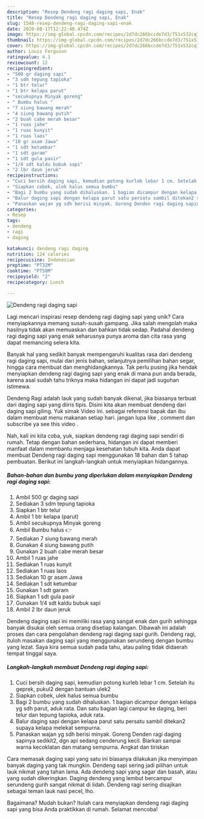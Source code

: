 ```yaml
---
description: "Resep Dendeng ragi daging sapi, Enak"
title: "Resep Dendeng ragi daging sapi, Enak"
slug: 1548-resep-dendeng-ragi-daging-sapi-enak
date: 2020-08-17T12:22:40.474Z
image: https://img-global.cpcdn.com/recipes/2d7dc266bccde7d3/751x532cq70/dendeng-ragi-daging-sapi-foto-resep-utama.jpg
thumbnail: https://img-global.cpcdn.com/recipes/2d7dc266bccde7d3/751x532cq70/dendeng-ragi-daging-sapi-foto-resep-utama.jpg
cover: https://img-global.cpcdn.com/recipes/2d7dc266bccde7d3/751x532cq70/dendeng-ragi-daging-sapi-foto-resep-utama.jpg
author: Louis Ferguson
ratingvalue: 4.1
reviewcount: 12
recipeingredient:
- "500 gr daging sapi"
- "3 sdm tepung tapioka"
- "1 btr telur"
- "1 btr kelapa parut"
- "secukupnya Minyak goreng"
- " Bumbu halus "
- "7 siung bawang merah"
- "4 siung bawang putih"
- "2 buah cabe merah besar"
- "1 ruas jahe"
- "1 ruas kunyit"
- "1 ruas laos"
- "10 gr asam Jawa"
- "1 sdt ketumbar"
- "1 sdt garam"
- "1 sdt gula pasir"
- "1/4 sdt kaldu bubuk sapi"
- "2 lbr daun jeruk"
recipeinstructions:
- "Cuci bersih daging sapi, kemudian potong kurleb lebar 1 cm. Setelah itu geprek, pukul2 dengan bantuan ulek2"
- "Siapkan cobek, ulek halus semua bumbu"
- "Bagi 2 bumbu yang sudah dihaluskan. 1 bagian dicampur dengan kelapa yg sdh parut, aduk rata. Dan satu bagian lagi campur ke daging, beri telur dan tepung tapioka, aduk rata."
- "Balur daging sapi dengan kelapa parut satu persatu sambil ditekan2 supaya kelapa melekat sempurna."
- "Panaskan wajan yg sdh berisi minyak. Goreng Denden ragi daging sapinya sedikit2, dgn api sedang cenderung kecil. Biarkan sampai warna kecoklatan dan matang sempurna. Angkat dan tiriskan"
categories:
- Resep
tags:
- dendeng
- ragi
- daging

katakunci: dendeng ragi daging 
nutrition: 124 calories
recipecuisine: Indonesian
preptime: "PT32M"
cooktime: "PT50M"
recipeyield: "2"
recipecategory: Lunch

---
```



![Dendeng ragi daging sapi](https://img-global.cpcdn.com/recipes/2d7dc266bccde7d3/751x532cq70/dendeng-ragi-daging-sapi-foto-resep-utama.jpg)

Lagi mencari inspirasi resep dendeng ragi daging sapi yang unik? Cara menyiapkannya memang susah-susah gampang. Jika salah mengolah maka hasilnya tidak akan memuaskan dan bahkan tidak sedap. Padahal dendeng ragi daging sapi yang enak seharusnya punya aroma dan cita rasa yang dapat memancing selera kita.

Banyak hal yang sedikit banyak mempengaruhi kualitas rasa dari dendeng ragi daging sapi, mulai dari jenis bahan, selanjutnya pemilihan bahan segar, hingga cara membuat dan menghidangkannya. Tak perlu pusing jika hendak menyiapkan dendeng ragi daging sapi yang enak di mana pun anda berada, karena asal sudah tahu triknya maka hidangan ini dapat jadi suguhan istimewa.

Dendeng Ragi adalah lauk yang sudah banyak dikenal, jika biasanya terbuat dari daging sapi yang diiris tipis. Disini kita akan membuat dendeng dari daging sapi giling. Yuk simak Video ini. sebagai referensi bapak dan ibu dalam membuat menu makanan setiap hari. jangan lupa like , comment dan subscribe ya see this video .


Nah, kali ini kita coba, yuk, siapkan dendeng ragi daging sapi sendiri di rumah. Tetap dengan bahan sederhana, hidangan ini dapat memberi manfaat dalam membantu menjaga kesehatan tubuh kita. Anda dapat membuat Dendeng ragi daging sapi menggunakan 18 bahan dan 5 tahap pembuatan. Berikut ini langkah-langkah untuk menyiapkan hidangannya.

<!--inarticleads1-->

##### Bahan-bahan dan bumbu yang diperlukan dalam menyiapkan Dendeng ragi daging sapi:

1. Ambil 500 gr daging sapi
1. Sediakan 3 sdm tepung tapioka
1. Siapkan 1 btr telur
1. Ambil 1 btr kelapa (parut)
1. Ambil secukupnya Minyak goreng
1. Ambil  Bumbu halus 👉
1. Sediakan 7 siung bawang merah
1. Gunakan 4 siung bawang putih
1. Gunakan 2 buah cabe merah besar
1. Ambil 1 ruas jahe
1. Sediakan 1 ruas kunyit
1. Sediakan 1 ruas laos
1. Sediakan 10 gr asam Jawa
1. Sediakan 1 sdt ketumbar
1. Gunakan 1 sdt garam
1. Siapkan 1 sdt gula pasir
1. Gunakan 1/4 sdt kaldu bubuk sapi
1. Ambil 2 lbr daun jeruk


Dendeng daging sapi ini memiliki rasa yang sangat enak dan gurih sehingga banyak disukai oleh semua orang disetiap kalangan. Dibawah ini adalah proses dan cara pengolahan dendeng ragi daging sapi gurih. Dendeng ragi, ituloh masakan daging sapi yang menggunakan serundeng dengan bumbu yang lezat. Saya kira semua sudah pada tahu, atau paling tidak didaerah tempat tinggal saya. 

<!--inarticleads2-->

##### Langkah-langkah membuat Dendeng ragi daging sapi:

1. Cuci bersih daging sapi, kemudian potong kurleb lebar 1 cm. Setelah itu geprek, pukul2 dengan bantuan ulek2
1. Siapkan cobek, ulek halus semua bumbu
1. Bagi 2 bumbu yang sudah dihaluskan. 1 bagian dicampur dengan kelapa yg sdh parut, aduk rata. Dan satu bagian lagi campur ke daging, beri telur dan tepung tapioka, aduk rata.
1. Balur daging sapi dengan kelapa parut satu persatu sambil ditekan2 supaya kelapa melekat sempurna.
1. Panaskan wajan yg sdh berisi minyak. Goreng Denden ragi daging sapinya sedikit2, dgn api sedang cenderung kecil. Biarkan sampai warna kecoklatan dan matang sempurna. Angkat dan tiriskan


Cara memasak daging sapi yang satu ini biasanya dilakukan jika menyimpan banyak daging yang tak mungkin. Dendeng sapi sering jadi pilihan untuk lauk nikmat yang tahan lama. Ada dendeng sapi yang sagar dan basah, atau yang sudah dikeringkan. Daging dendeng yang lembut bercampur serundeng gurih sangat nikmat di lidah. Dendeng ragi sering disajikan sebagai teman lauk nasi pecel, lho. 

Bagaimana? Mudah bukan? Itulah cara menyiapkan dendeng ragi daging sapi yang bisa Anda praktikkan di rumah. Selamat mencoba!
